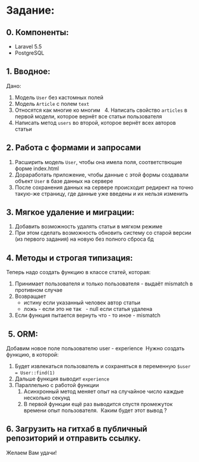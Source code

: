 # Задание: 

## 0. Компоненты:
* Laravel 5.5
* PostgreSQL

## 1. Вводное:

Дано: 
1. Модель `User` без кастомных полей  
2. Модель `Article` с полем `text`  
3. Относятся как многие ко многим 
 4. Написать свойство `articles` в первой модели, которое вернёт все статьи пользователя  
5. Написать метод `users` во второй, которое вернёт всех авторов статьи 

## 2. Работа с формами и запросами

1. Расширить модель `User`, чтобы она имела поля, соответствющие форме index.html
2. Дораработать приложение, чтобы данные с этой формы создавали объект `User` в базе данных на сервере
3. После сохранения данных на сервере происходит редирект на точно такую-же страницу, где данные уже введены и их нельзя изменить

## 3. Мягкое удаление и миграции:

1. Добавить возможность удалять статьи в мягком режиме 
2. При этом сделать возможность обновить систему со старой версии (из первого задания) на новую без полного сброса бд   

## 4. Методы и строгая типизация:

Теперь надо создать функцию в классе статей, которая:

1. Принимает пользователя и только пользователя - выдаёт mismatch в противном случае
2. Возвращает  
    - истину если указанный человек автор статьи  
    - ложь - если это не так 
     - null если статья удалена  
3. Если функция пытается вернуть что - то иное - mismatch 

##  5. ORM:
Добавим новое поле пользователю user - experience  Нужно создать функцию, в которой: 
1. Будет извлекаться пользователь и сохраняться в переменную `$user = User::find(1)`  
2. Дальше функция выводит `experience`
3. Параллельно с работой функции  
    1. Асинхронный метод меняет опыт на случайное число каждые несколько секунд  
    2. В первой функции ещё раз выводится спустя промежуток времени опыт пользователя.  Каким будет этот вывод ?  
    
## 6. Загрузить на гитхаб в публичный репозиторий и отправить ссылку.

Желаем Вам удачи!